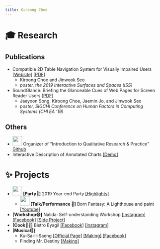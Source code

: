 ```yaml
---
title: Kiroong Choe
---
```


# 🎓 Research

## Publications

* Compatible 2D Table Navigation System for Visually Impaired Users [[Website]](https://github.com/kiroong/To-Heatmap-And-Beyond) [[PDF]](http://hcil.snu.ac.kr/system/publications/pdfs/000/000/132/original/the%EB%A5%BCa%EB%A1%9C_affiliation_%EC%B4%88%EB%A1%9D_%EC%88%98%EC%A0%95_-__Camera_Ready__Compatible_2D_Table_Navigation_System_for_Visually_Impaired_Users.pdf?1568098255)
    * Kiroong Choe and Jinwook Seo
    * *poster, the 2019 Interactive Surfaces and Spaces (ISS)*
* SoundGlance: Briefing the Glanceable Cues of Web Pages for Screen Reader Users [[PDF]](http://hcil.snu.ac.kr/system/publications/pdfs/000/000/125/original/LBW1821.pdf?1562677242)
    * Jaeyoon Song, Kiroong Choe, Jaemin Jo, and Jinwook Seo
    * *poster, SIGCHI Conference on Human Factors in Computing Systems (CHI EA ’19)*

## Others

* <img src="https://user-images.githubusercontent.com/6987894/71639160-c475a080-2cb4-11ea-950e-5cb7af65376e.png" width="30px"/> Organizer of "Introduction to Qualitative Research & Practice" [Github](https://github.com/SNU-HCIL/2019-Winter-Seminar)
* Interactive Description of Annotated Charts [[Demo]](https://javelinsman.github.io/IDAC/)

# ✨ Projects

* <img src="https://user-images.githubusercontent.com/6987894/71639160-c475a080-2cb4-11ea-950e-5cb7af65376e.png" width="30px"/> **[Party🎉]** 2019 Year-end Party [[Highlights]](https://www.facebook.com/permalink.php?story_fbid=2560897860806835&id=100006599385507)
    * <img src="https://user-images.githubusercontent.com/6987894/71639160-c475a080-2cb4-11ea-950e-5cb7af65376e.png" width="30px"/> **[Talk/Performance 🎨]** Born Fantasy: A Lighthouse and paint [[Youtube]](https://www.youtube.com/watch?v=9GO0UYyy2C4)
* **[Workshop😄]** Nalida: Self-understanding Workshop [[Instagram]](https://www.instagram.com/nalida_official/) [[Facebook]](https://www.facebook.com/nalida2/) [[Side Project]](https://www.instagram.com/yeonullim/)
* **[Cook👨‍🍳]** Bistro Eyagil [[Facebook]](https://www.facebook.com/BistroEyagil/) [[Instagram]](https://www.instagram.com/bistro_eyagil/)
* **[Musical🎵]**
    * Ku-Sa-Il-Saeng [[Official Page]](https://booking.naver.com/booking/12/bizes/139539) [[Making]](https://www.facebook.com/permalink.php?story_fbid=2081555158741110&id=100006599385507) [[Facebook]](https://www.facebook.com/pg/NaMooo-%EB%82%98%EC%9D%98-%EB%AC%B4%EB%8C%80%EB%A5%BC-%EA%BF%88%EA%BE%B8%EB%8B%A4-383273612123444/posts/)
    * Finding Mr. Destiny [[Making]](https://www.facebook.com/permalink.php?story_fbid=2018539295042697&id=100006599385507)
